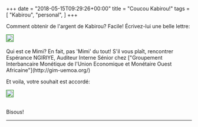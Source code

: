 +++
date = "2018-05-15T09:29:26+00:00"
title = "Coucou Kabirou!"
tags = [
    "Kabirou",
    "personal",
]
+++

Comment obtenir de l'argent de Kabirou? Facile! Écrivez-lui une belle lettre:</p>

<!--more-->

<div class="container" style="width:auto">
  <a target="blank" href="https://image.ibb.co/e5seRJ/coucou_3.jpg">
    <img src="https://image.ibb.co/e5seRJ/coucou_3.jpg" style="padding:1px;border:thin solid green;max-width:100%">
  </a>
</div>
<br>
Qui est ce Mimi? En fait, pas 'Mimi' du tout! S'il vous plaît, rencontrer Espérance NGIRIYE, Auditeur Interne Sénior chez ["Groupement Interbancaire Monétique de l'Union Economique et Monétaire Ouest Africaine"](http://gim-uemoa.org/)

Et voila, votre souhait est accordé:
<div class="container" style="width:auto">
  <a target="blank" href="https://image.ibb.co/kU3a0d/coucou_2.jpg">
    <img src="https://image.ibb.co/kU3a0d/coucou_2.jpg" style="padding:1px;border:thin solid green;max-width:100%">
  </a>
</div>
<br>

Bisous!

<hr>
